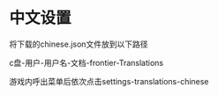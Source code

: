 # 中文设置

将下载的chinese.json文件放到以下路径

c盘-用户-用户名-文档-frontier-Translations

游戏内呼出菜单后依次点击settings-translations-chinese
